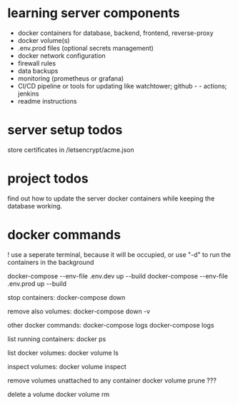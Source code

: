 # learning server components
- docker containers for database, backend, frontend, reverse-proxy
- docker volume(s)
- .env.prod files (optional secrets management)
- docker network configuration
- firewall rules
- data backups
- monitoring (prometheus or grafana)
- CI/CD pipeline or tools for updating like watchtower; github - - actions; jenkins
- readme instructions

# server setup todos
store certificates in /letsencrypt/acme.json

# project todos
find out how to update the server docker containers while keeping the database working.

# docker commands
! use a seperate terminal, because it will be occupied, or use "-d" to run the containers in the background


docker-compose --env-file .env.dev up --build
docker-compose --env-file .env.prod up --build

stop containers:
docker-compose down

remove also volumes:
docker-compose down -v

other docker commands:
docker-compose logs
docker-compose logs <service>

list running containers:
docker ps

list docker volumes:
docker volume ls

inspect volumes:
docker volume inspect <eg pgdata>

remove volumes unattached to any container
docker volume prune ???

delete a volume
docker volume rm <eg pgdata>
